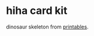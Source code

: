 # hiha card kit

dinosaur skeleton from [printables](https://www.printables.com/model/419641-giganotosaurus-dinosaur-kit-card/files).
